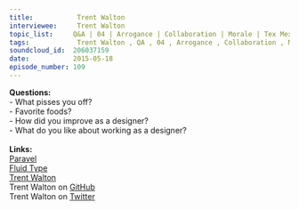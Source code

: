 ```yaml
--- 
title:           Trent Walton 
interviewee:     Trent Walton 
topic_list:     Q&A | 04 | Arrogance | Collaboration | Morale | Tex Mex | Burgers | BBQ | Improving | Questioning | Design taste | Solving problems | Creating
tags:            Trent Walton , QA , 04 , Arrogance , Collaboration , Morale , Tex Mex , Burgers , BBQ , Improving , Questioning , Design taste , Solving problems , Creating
soundcloud_id:  206037159
date:           2015-05-18
episode_number: 109
---
```


<p class="show_notes_display"><b>Questions:</b><br>- What pisses you off?<br>- Favorite foods?<br>- How did you improve as a designer?<br>- What do you like about working as a designer?<br><br><b>Links:</b><br><a rel="nofollow" target="_blank" href="http://paravelinc.com/">Paravel</a><br><a rel="nofollow" target="_blank" href="http://trentwalton.com/2012/06/19/fluid-type/">Fluid Type</a><br><a rel="nofollow" target="_blank" href="http://trentwalton.com/">Trent Walton</a><br>Trent Walton on <a rel="nofollow" target="_blank" href="https://github.com/TrentWalton">GitHub</a><br>Trent Walton on <a rel="nofollow" target="_blank" href="https://twitter.com/trentwalton">Twitter</a><br></p>
